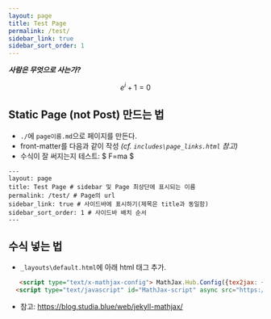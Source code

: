 ```yaml
---
layout: page
title: Test Page
permalink: /test/
sidebar_link: true
sidebar_sort_order: 1
---
```


***사람은 무엇으로 사는가?***  

$$ e^{i} + 1 = 0 $$

## Static Page (not Post) 만드는 법
* `./`에 `page이름.md`으로 페이지를 만든다.
* front-matter를 다음과 같이 작성 *(cf. `includes\page_links.html` 참고)*
* 수식이 잘 써지는지 테스트: $ F=ma $
 
```
---
layout: page
title: Test Page # sidebar 및 Page 최상단에 표시되는 이름
permalink: /test/ # Page의 url
sidebar_link: true # 사이드바에 표시하기(제목은 title과 동일함)
sidebar_sort_order: 1 # 사이드바 배치 순서
---
```

## 수식 넣는 법
- `_layouts\default.html`에 아래 html 태그 추가.
```html    
   <script type="text/x-mathjax-config"> MathJax.Hub.Config({tex2jax: {inlineMath: [['$','$'], ['\\(','\\)']]}});</script>
  <script type="text/javascript" id="MathJax-script" async src="https://cdn.jsdelivr.net/npm/mathjax@3/es5/tex-chtml.js"></script>
```
- 참고: https://blog.studia.blue/web/jekyll-mathjax/


